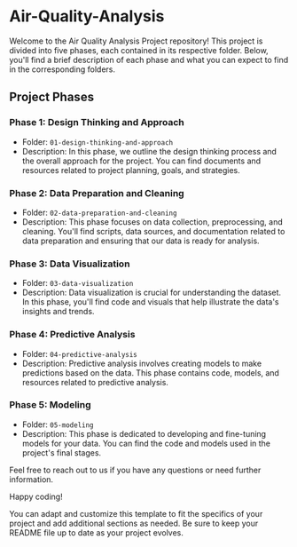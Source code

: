 # Air-Quality-Analysis

Welcome to the Air Quality Analysis Project repository! This project is divided into five phases, each contained in its respective folder. Below, you'll find a brief description of each phase and what you can expect to find in the corresponding folders.

## Project Phases

### Phase 1: Design Thinking and Approach
- Folder: `01-design-thinking-and-approach`
- Description: In this phase, we outline the design thinking process and the overall approach for the project. You can find documents and resources related to project planning, goals, and strategies.

### Phase 2: Data Preparation and Cleaning
- Folder: `02-data-preparation-and-cleaning`
- Description: This phase focuses on data collection, preprocessing, and cleaning. You'll find scripts, data sources, and documentation related to data preparation and ensuring that our data is ready for analysis.

### Phase 3: Data Visualization
- Folder: `03-data-visualization`
- Description: Data visualization is crucial for understanding the dataset. In this phase, you'll find code and visuals that help illustrate the data's insights and trends.

### Phase 4: Predictive Analysis
- Folder: `04-predictive-analysis`
- Description: Predictive analysis involves creating models to make predictions based on the data. This phase contains code, models, and resources related to predictive analysis.

### Phase 5: Modeling
- Folder: `05-modeling`
- Description: This phase is dedicated to developing and fine-tuning models for your data. You can find the code and models used in the project's final stages.

Feel free to reach out to us if you have any questions or need further information.

Happy coding!

You can adapt and customize this template to fit the specifics of your project and add additional sections as needed. Be sure to keep your README file up to date as your project evolves.

